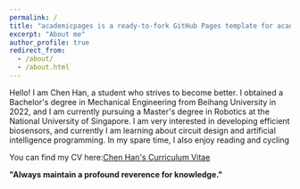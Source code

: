 ```yaml
---
permalink: /
title: "academicpages is a ready-to-fork GitHub Pages template for academic personal websites"
excerpt: "About me"
author_profile: true
redirect_from: 
  - /about/
  - /about.html
---
```


Hello! I am Chen Han, a student who strives to become better. I obtained a Bachelor's degree in Mechanical Engineering from Beihang University in 2022, and I am currently pursuing a Master's degree in Robotics at the National University of Singapore. I am very interested in developing efficient biosensors, and currently I am learning about circuit design and artificial intelligence programming.
In my spare time, I also enjoy reading and cycling

You can find my CV here:[Chen Han's Curriculum Vitae](../assets/CV-CHENHAN.pdf)


**"Always maintain a profound reverence for knowledge."**
